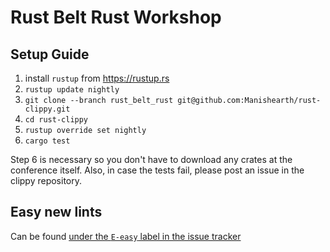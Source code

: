 # Rust Belt Rust Workshop

## Setup Guide

1. install `rustup` from https://rustup.rs
2. `rustup update nightly`
3. `git clone --branch rust_belt_rust git@github.com:Manishearth/rust-clippy.git`
4. `cd rust-clippy`
5. `rustup override set nightly`
6. `cargo test`

Step 6 is necessary so you don't have to download any crates at the conference itself. Also, in case the tests fail, please post an issue in the clippy repository.

## Easy new lints

Can be found [under the `E-easy` label in the issue tracker](https://github.com/Manishearth/rust-clippy/issues?utf8=%E2%9C%93&q=is%3Aissue%20is%3Aopen%20label%3AE-easy%20-label%3AL-bug)

